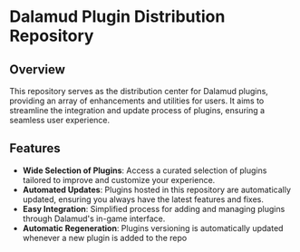 # Dalamud Plugin Distribution Repository

## Overview
This repository serves as the distribution center for Dalamud plugins, providing an array of enhancements and utilities for users. It aims to streamline the integration and update process of plugins, ensuring a seamless user experience.

## Features

- **Wide Selection of Plugins**: Access a curated selection of plugins tailored to improve and customize your experience.
- **Automated Updates**: Plugins hosted in this repository are automatically updated, ensuring you always have the latest features and fixes.
- **Easy Integration**: Simplified process for adding and managing plugins through Dalamud's in-game interface.
- **Automatic Regeneration**: Plugins versioning is automatically updated whenever a new plugin is added to the repo
